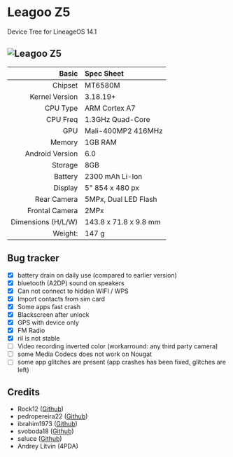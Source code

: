Leagoo Z5
===========
Device Tree for LineageOS 14.1

![Leagoo Z5](https://image4.geekbuying.com/ggo_pic/2016-05-25/2016052509403149tvgs5.jpg "Leagoo Z5")
------------------

|       Basic       |    Spec Sheet        |
|------------------:|:---------------------|
|      Chipset      | MT6580M              |
|  Kernel Version   | 3.18.19+             |
|      CPU Type     | ARM Cortex A7        |
|      CPU Freq     | 1.3GHz Quad-Core     |
|        GPU        | Mali-400MP2 416MHz   |
|       Memory      | 1GB RAM              |
|  Android Version  | 6.0                  |
|       Storage     | 8GB                  |
|       Battery     | 2300 mAh Li-Ion      |
|       Display     | 5" 854 x 480 px      |
|     Rear Camera   | 5MPx, Dual LED Flash |
|   Frontal Camera  | 2MPx                 |
| Dimensions (H/L/W)| 143.8 x 71.8 x 9.8 mm|
|       Weight:     | 147 g                |

Bug	tracker
---------------
- [x] battery drain on daily use (compared to earlier version)
- [x] bluetooth (A2DP) sound on speakers
- [x] Can not connect to hidden WIFI / WPS
- [x] Import contacts from sim card
- [x] Some apps fast crash
- [x] Blackscreen after unlock
- [x] GPS with device only
- [x] FM Radio
- [x] ril is not stable
- [ ] Video recording inverted color (workarround: any third party camera)
- [ ] some Media Codecs does not work on Nougat 
- [ ] some app glitches are present (app crashes has been fixed, glitches are left)

Credits
---------------
* Rock12 ([Github](https://github.com/rock12))
* pedropereira22 ([Github](https://github.com/pedropereira22))
* ibrahim1973 ([Github](https://github.com/ibrahim1973))
* svoboda18 ([Github](https://github.com/svoboda18))
* seluce ([Github](https://github.com/seluce))
* Andrey Litvin (4PDA)
